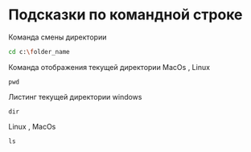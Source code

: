 # Подсказки по командной строке 

Команда смены директории
```sh
cd c:\folder_name
```

Команда отображения текущей директории MacOs , Linux
```
pwd
``````

Листинг текущей директории
windows
```
dir
```

Linux , MacOs
```
ls
```

